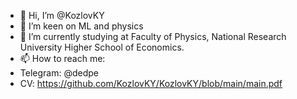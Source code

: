 - 👋 Hi, I’m @KozlovKY
- 👀 I’m keen on ML and physics
- 🌱 I’m currently studying at Faculty of Physics, National Research University Higher School of Economics. 
- 📫 How to reach me:
-   Telegram: @dedpe
-   CV: https://github.com/KozlovKY/KozlovKY/blob/main/main.pdf

<!---
KozlovKY/KozlovKY is a ✨ special ✨ repository because its `README.md` (this file) appears on your GitHub profile.
You can click the Preview link to take a look at your changes.
--->
